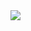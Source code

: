 <img src = "https://github-readme-stats.vercel.app/api?username=serhii-iljin&&show_icons=true&title_color=ffffff&icon_color=bb2acf&text_color=daf7dc&bg_color=151515">
